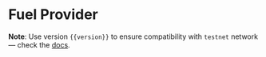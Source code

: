 <script setup>
  import { data } from '../../versions.data'
  const { version } = data
</script>

# Fuel Provider

**Note**: Use version `{{version}}` to ensure compatibility with `testnet` network — check the [docs](https://docs.fuel.network/guides/installation/#using-the-latest-toolchain).

